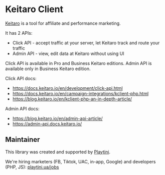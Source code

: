 Keitaro Client
==============

[Keitaro](https://keitaro.io) is a tool for affiliate and performance marketing.

It has 2 APIs:

* Click API - accept traffic at your server, let Keitaro track and route your traffic
* Admin API - view, edit data at Keitaro without using UI

Click API is available in Pro and Business Keitaro editions.
Admin API is available only in Business Keitaro edition.

Click API docs:
* https://docs.keitaro.io/en/development/click-api.html
* https://docs.keitaro.io/en/campaign-integrations/kclient-php.html
* https://blog.keitaro.io/en/kclient-php-an-in-depth-article/

Admin API docs:
* https://blog.keitaro.io/en/admin-api-article/
* https://admin-api.docs.keitaro.io/

## Maintainer

This library was created and supported by [Playtini](https://playtini.ua).

We're hiring marketers (FB, Tiktok, UAC, in-app, Google) and developers (PHP, JS): [playtini.ua/jobs](https://playtini.ua/jobs)

